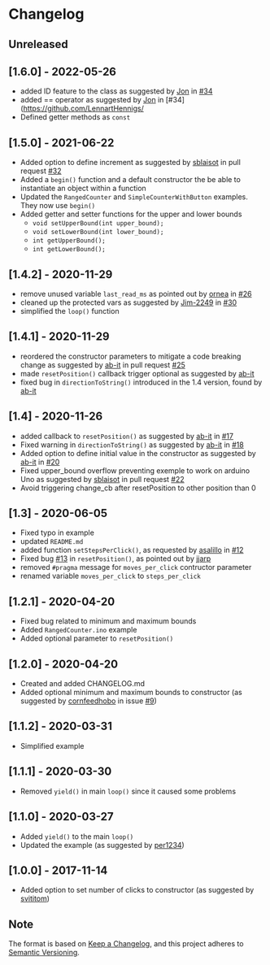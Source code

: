 # Changelog

## Unreleased

## [1.6.0] - 2022-05-26

- added ID feature to the class as suggested by [Jon](https://github.com/mscreations) in [#34](https://github.com/LennartHennigs/ESPRotary/pull/34)
- added == operator as suggested by [Jon](https://github.com/mscreations) in [#34](<https://github.com/LennartHennigs/>
- Defined getter methods as ```const```

## [1.5.0] - 2021-06-22

- Added option to define increment as suggested by [sblaisot](https://github.com/sblaisot) in pull request [#32](https://github.com/LennartHennigs/ESPRotary/pull/32)
- Added a `begin()` function and a default constructor the be able to instantiate an object within a function
- Updated the `RangedCounter` and `SimpleCounterWithButton` examples. They now use `begin()`
- Added getter and setter functions for the upper and lower bounds
  - ```void setUpperBound(int upper_bound);```
  - ```void setLowerBound(int lower_bound);```
  - ```int getUpperBound();```
  - ```int getLowerBound();```

## [1.4.2] - 2020-11-29

- remove unused variable `last_read_ms` as pointed out by [ornea](https://github.com/ornea) in [#26](https://github.com/LennartHennigs/ESPRotary/issues/26)
- cleaned up the protected vars as suggested by [Jim-2249](https://github.com/Jim-2249) in [#30](https://github.com/LennartHennigs/ESPRotary/issues/30)
- simplified the `loop()` function

## [1.4.1] - 2020-11-29

- reordered the constructor parameters to mitigate a code breaking change as suggested by [ab-it](https://github.com/ab-it) in pull request [#25](https://github.com/LennartHennigs/ESPRotary/pull/25)
- made ```resetPosition()``` callback trigger optional as suggested by [ab-it](https://github.com/ab-it)
- fixed bug in ```directionToString()``` introduced in the 1.4 version, found by [ab-it](https://github.com/ab-it)

## [1.4] - 2020-11-26

- added callback to ```resetPosition()``` as suggested by [ab-it](https://github.com/ab-it) in [#17](https://github.com/LennartHennigs/ESPRotary/issues/17)
- Fixed warning in ```directionToString()``` as suggested by [ab-it](https://github.com/ab-it) in [#18](https://github.com/LennartHennigs/ESPRotary/issues/18)
- Added option to define initial value in the constructor as suggested by [ab-it](https://github.com/ab-it) in [#20](https://github.com/LennartHennigs/ESPRotary/issues/20)
- Fixed upper_bound overflow preventing exemple to work on arduino Uno as suggested by [sblaisot](https://github.com/sblaisot) in pull request [#22](https://github.com/LennartHennigs/ESPRotary/pull/22)
- Avoid triggering change_cb after resetPosition to other position than 0

## [1.3] - 2020-06-05

- Fixed typo in example
- updated ```README.md```
- added function ```setStepsPerClick()```, as requested by [asalillo](https://github.com/lasalillo) in [#12](https://github.com/LennartHennigs/ESPRotary/issues/12)
- Fixed bug [#13](https://github.com/LennartHennigs/ESPRotary/issues/13) in ```resetPosition()```, as pointed out by [jjarp](https://github.com/jjarp)
- removed ```#pragma``` message for ```moves_per_click``` contructor parameter
- renamed  variable ```moves_per_click``` to ```steps_per_click```

## [1.2.1] - 2020-04-20

- Fixed bug related to minimum and maximum bounds
- Added ```RangedCounter.ino``` example
- Added optional parameter to  ```resetPosition()```

## [1.2.0] - 2020-04-20

- Created and added CHANGELOG.md
- Added optional minimum and maximum bounds to constructor (as suggested by [cornfeedhobo](https://github.com/cornfeedhobo) in issue [#9](https://github.com/LennartHennigs/ESPRotary/issues/9))

## [1.1.2] - 2020-03-31

- Simplified example

## [1.1.1] - 2020-03-30

- Removed ```yield()``` in main ```loop()``` since it caused some problems

## [1.1.0] - 2020-03-27

- Added ```yield()``` to the main ```loop()```
- Updated the example (as suggested by [per1234](https://github.com/per1234))

## [1.0.0] - 2017-11-14

- Added option to set number of clicks to constructor (as suggested by [svititom](https://github.com/LennartHennigs/ESPRotary/commit/95e86b171e8d1489cd603d493898c5ea516935db))

## Note

The format is based on [Keep a Changelog](https://keepachangelog.com/en/1.0.0/),
and this project adheres to [Semantic Versioning](https://semver.org/spec/v2.0.0.html).
